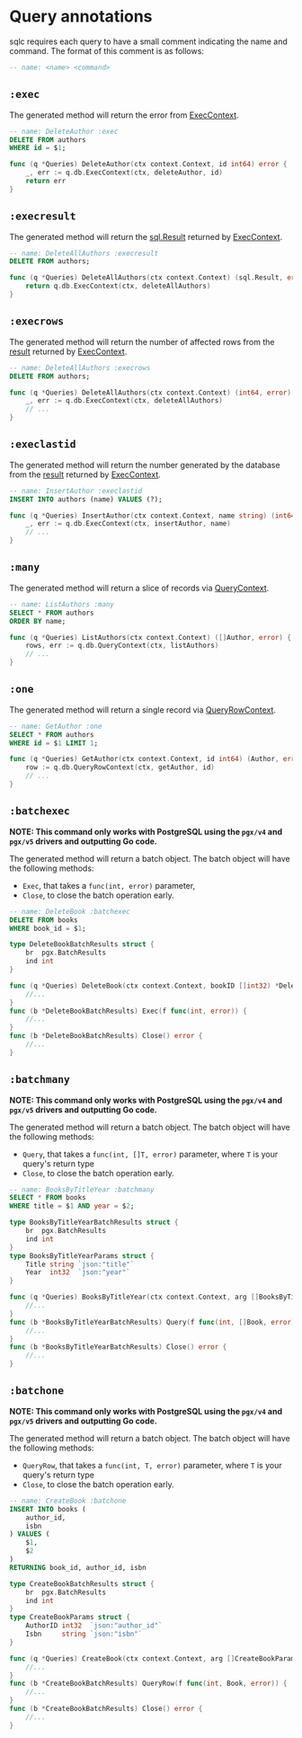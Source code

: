 # Query annotations

sqlc requires each query to have a small comment indicating the name and
command. The format of this comment is as follows:

```sql
-- name: <name> <command>
```

## `:exec`

The generated method will return the error from
[ExecContext](https://golang.org/pkg/database/sql/#DB.ExecContext).

```sql
-- name: DeleteAuthor :exec
DELETE FROM authors
WHERE id = $1;
```

```go
func (q *Queries) DeleteAuthor(ctx context.Context, id int64) error {
	_, err := q.db.ExecContext(ctx, deleteAuthor, id)
	return err
}
```

## `:execresult`

The generated method will return the [sql.Result](https://golang.org/pkg/database/sql/#Result) returned by
[ExecContext](https://golang.org/pkg/database/sql/#DB.ExecContext).

```sql
-- name: DeleteAllAuthors :execresult
DELETE FROM authors;
```

```go
func (q *Queries) DeleteAllAuthors(ctx context.Context) (sql.Result, error) {
	return q.db.ExecContext(ctx, deleteAllAuthors)
}
```

## `:execrows`

The generated method will return the number of affected rows from the
[result](https://golang.org/pkg/database/sql/#Result) returned by
[ExecContext](https://golang.org/pkg/database/sql/#DB.ExecContext).

```sql
-- name: DeleteAllAuthors :execrows
DELETE FROM authors;
```

```go
func (q *Queries) DeleteAllAuthors(ctx context.Context) (int64, error) {
	_, err := q.db.ExecContext(ctx, deleteAllAuthors)
	// ...
}
```

## `:execlastid`

The generated method will return the number generated by the database from the
[result](https://golang.org/pkg/database/sql/#Result) returned by
[ExecContext](https://golang.org/pkg/database/sql/#DB.ExecContext).

```sql
-- name: InsertAuthor :execlastid
INSERT INTO authors (name) VALUES (?);
```

```go
func (q *Queries) InsertAuthor(ctx context.Context, name string) (int64, error) {
	_, err := q.db.ExecContext(ctx, insertAuthor, name)
	// ...
}
```

## `:many`

The generated method will return a slice of records via
[QueryContext](https://golang.org/pkg/database/sql/#DB.QueryContext).

```sql
-- name: ListAuthors :many
SELECT * FROM authors
ORDER BY name;
```

```go
func (q *Queries) ListAuthors(ctx context.Context) ([]Author, error) {
	rows, err := q.db.QueryContext(ctx, listAuthors)
	// ...
}
```

## `:one`

The generated method will return a single record via
[QueryRowContext](https://golang.org/pkg/database/sql/#DB.QueryRowContext).

```sql
-- name: GetAuthor :one
SELECT * FROM authors
WHERE id = $1 LIMIT 1;
```

```go
func (q *Queries) GetAuthor(ctx context.Context, id int64) (Author, error) {
	row := q.db.QueryRowContext(ctx, getAuthor, id)
	// ...
}
```

## `:batchexec`

__NOTE: This command only works with PostgreSQL using the `pgx/v4` and `pgx/v5` drivers and outputting Go code.__

The generated method will return a batch object. The batch object will have
the following methods:
- `Exec`, that takes a `func(int, error)` parameter,
- `Close`, to close the batch operation early.

```sql
-- name: DeleteBook :batchexec
DELETE FROM books
WHERE book_id = $1;
```

```go
type DeleteBookBatchResults struct {
	br  pgx.BatchResults
	ind int
}

func (q *Queries) DeleteBook(ctx context.Context, bookID []int32) *DeleteBookBatchResults {
	//...
}
func (b *DeleteBookBatchResults) Exec(f func(int, error)) {
	//...
}
func (b *DeleteBookBatchResults) Close() error {
	//...
}
```

## `:batchmany`

__NOTE: This command only works with PostgreSQL using the `pgx/v4` and `pgx/v5` drivers and outputting Go code.__

The generated method will return a batch object. The batch object will have
the following methods:
- `Query`, that takes a `func(int, []T, error)` parameter, where `T` is your query's return type
- `Close`, to close the batch operation early.

```sql
-- name: BooksByTitleYear :batchmany
SELECT * FROM books
WHERE title = $1 AND year = $2;
```

```go
type BooksByTitleYearBatchResults struct {
	br  pgx.BatchResults
	ind int
}
type BooksByTitleYearParams struct {
	Title string `json:"title"`
	Year  int32  `json:"year"`
}

func (q *Queries) BooksByTitleYear(ctx context.Context, arg []BooksByTitleYearParams) *BooksByTitleYearBatchResults {
	//...
}
func (b *BooksByTitleYearBatchResults) Query(f func(int, []Book, error)) {
	//...
}
func (b *BooksByTitleYearBatchResults) Close() error {
	//...
}
```

## `:batchone`

__NOTE: This command only works with PostgreSQL using the `pgx/v4` and `pgx/v5` drivers and outputting Go code.__

The generated method will return a batch object. The batch object will have
the following methods:
- `QueryRow`, that takes a `func(int, T, error)` parameter, where `T` is your query's return type
- `Close`, to close the batch operation early.

```sql
-- name: CreateBook :batchone
INSERT INTO books (
    author_id,
    isbn
) VALUES (
    $1,
    $2
)
RETURNING book_id, author_id, isbn
```

```go
type CreateBookBatchResults struct {
	br  pgx.BatchResults
	ind int
}
type CreateBookParams struct {
	AuthorID int32  `json:"author_id"`
	Isbn     string `json:"isbn"`
}

func (q *Queries) CreateBook(ctx context.Context, arg []CreateBookParams) *CreateBookBatchResults {
	//...
}
func (b *CreateBookBatchResults) QueryRow(f func(int, Book, error)) {
	//...
}
func (b *CreateBookBatchResults) Close() error {
	//...
}
```
